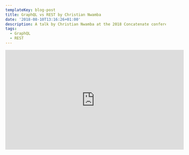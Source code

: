 ```yaml
---
templateKey: blog-post
title: GraphQL vs REST by Christian Nwamba
date: '2018-08-10T13:16:26+01:00'
description: A talk by Christian Nwamba at the 2018 Concatenate conference
tags:
  - GraphQL
  - REST
---
```

<iframe width="560" height="315" src="https://www.youtube.com/embed/kGeTwLlq7r4?rel=0" frameborder="0" allow="autoplay; encrypted-media" allowfullscreen></iframe>
